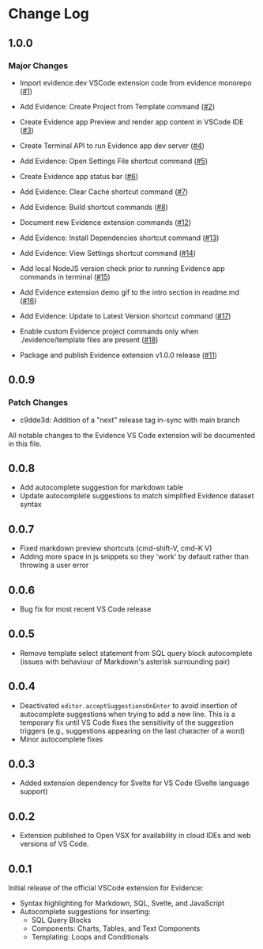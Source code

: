 # Change Log


## 1.0.0

### Major Changes

- Import evidence.dev VSCode extension code from evidence monorepo
([#1](https://github.com/evidence-dev/vscode/issues/1))

- Add Evidence: Create Project from Template command
([#2](https://github.com/evidence-dev/vscode/issues/2))

- Create Evidence app Preview and render app content in VSCode IDE
([#3](https://github.com/evidence-dev/vscode/issues/3))

- Create Terminal API to run Evidence app dev server
([#4](https://github.com/evidence-dev/vscode/issues/4))

- Add Evidence: Open Settings File shortcut command
([#5](https://github.com/evidence-dev/vscode/issues/5))

- Create Evidence app status bar
([#6](https://github.com/evidence-dev/vscode/issues/6))

- Add Evidence: Clear Cache shortcut command
([#7](https://github.com/evidence-dev/vscode/issues/7))

- Add Evidence: Build shortcut commands
([#8](https://github.com/evidence-dev/vscode/issues/8))

- Document new Evidence extension commands
([#12](https://github.com/evidence-dev/vscode/issues/12))

- Add Evidence: Install Dependencies shortcut command
([#13](https://github.com/evidence-dev/vscode/issues/13))

- Add Evidence: View Settings shortcut command
([#14](https://github.com/evidence-dev/vscode/issues/14))

- Add local NodeJS version check prior to running Evidence app commands in terminal
([#15](https://github.com/evidence-dev/vscode/issues/15))

- Add Evidence extension demo gif to the intro section in readme.md
([#16](https://github.com/evidence-dev/vscode/issues/16))

- Add Evidence: Update to Latest Version shortcut command
([#17](https://github.com/evidence-dev/vscode/issues/17))

- Enable custom Evidence project commands only when ./evidence/template files are present
([#18](https://github.com/evidence-dev/vscode/issues/18))

- Package and publish Evidence extension v1.0.0 release
([#11](https://github.com/evidence-dev/vscode/issues/11))

## 0.0.9

### Patch Changes

- c9dde3d: Addition of a "next" release tag in-sync with main branch

All notable changes to the Evidence VS Code extension will be documented in this file.

## 0.0.8

- Add autocomplete suggestion for markdown table
- Update autocomplete suggestions to match simplified Evidence dataset syntax

## 0.0.7

- Fixed markdown preview shortcuts (cmd-shift-V, cmd-K V)
- Adding more space in js snippets so they 'work' by default rather than throwing a user error

## 0.0.6

- Bug fix for most recent VS Code release

## 0.0.5

- Remove template select statement from SQL query block autocomplete (issues with behaviour of Markdown's asterisk surrounding pair)

## 0.0.4

- Deactivated `editor.acceptSuggestionsOnEnter` to avoid insertion of autocomplete suggestions when trying to add a new line. This is a temporary fix until VS Code fixes the sensitivity of the suggestion triggers (e.g., suggestions appearing on the last character of a word)
- Minor autocomplete fixes

## 0.0.3

- Added extension dependency for Svelte for VS Code (Svelte language support)

## 0.0.2

- Extension published to Open VSX for availability in cloud IDEs and web versions of VS Code.

## 0.0.1

Initial release of the official VSCode extension for Evidence:

- Syntax highlighting for Markdown, SQL, Svelte, and JavaScript
- Autocomplete suggestions for inserting:
  - SQL Query Blocks
  - Components: Charts, Tables, and Text Components
  - Templating: Loops and Conditionals
